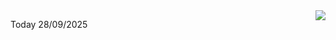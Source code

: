 <img align="right" src="https://media.giphy.com/media/M9gbBd9nbDrOTu1Mqx/giphy.gif">


Today 28/09/2025
